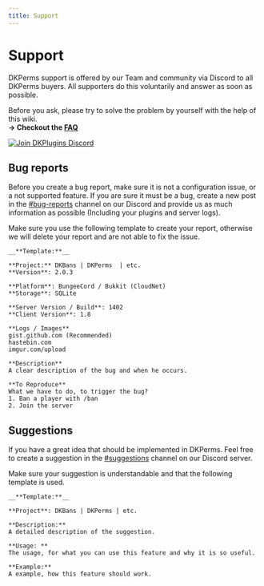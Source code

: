 ```yaml
---
title: Support
---
```


# Support

DKPerms support is offered by our Team and community via Discord to all DKPerms buyers. All supporters do this voluntarily and answer as soon as possible.

Before you ask, please try to solve the problem by yourself with the help of this wiki.
<br/> **-> Checkout the [FAQ](frequently-asked-questions.md)**

[![Join DKPlugins Discord](https://discordapp.com/api/guilds/513441444959223809/embed.png?style=banner2)](https://discord.gg/ZR7HtTw)

## Bug reports
Before you create a bug report, make sure it is not a configuration issue, or a not supported feature. If you are sure it must be a bug, create a new post in the [#bug-reports](https://discordapp.com/channels/513441444959223809/513445161846439937/569127057691508746) channel on our Discord and provide us as much information as possible (Including your plugins and server logs).

Make sure you use the following template to create your report, otherwise we will delete your report and are not able to fix the issue.

```
__**Template:**__

**Project:** DKBans | DKPerms  | etc.
**Version**: 2.0.3

**Platform**: BungeeCord / Bukkit (CloudNet)
**Storage**: SQLite

**Server Version / Build**: 1402
**Client Version**: 1.8

**Logs / Images**
gist.github.com (Recommended)
hastebin.com
imgur.com/upload

**Description**
A clear description of the bug and when he occurs.

**To Reproduce**
What we have to do, to trigger the bug?
1. Ban a player with /ban
2. Join the server
```

## Suggestions
If you have a great idea that should be implemented in DKPerms. Feel free to create a suggestion in the [#suggestions](https://discordapp.com/channels/513441444959223809/513445184747339787/642483585135411211) channel on our Discord server.

Make sure your suggestion is understandable and that the following template is used.

```
__**Template:**__

**Project**: DKBans | DKPerms | etc.

**Description:**
A detailed description of the suggestion.

**Usage: **
The usage, for what you can use this feature and why it is so useful.

**Example:**
A example, how this feature should work.
```
